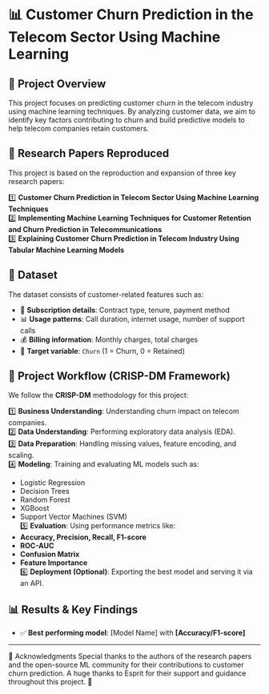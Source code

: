 # 📊 Customer Churn Prediction in the Telecom Sector Using Machine Learning

## 📌 Project Overview  
This project focuses on predicting customer churn in the telecom industry using machine learning techniques. By analyzing customer data, we aim to identify key factors contributing to churn and build predictive models to help telecom companies retain customers.

## 📖 Research Papers Reproduced  
This project is based on the reproduction and expansion of three key research papers:  

1️⃣ **Customer Churn Prediction in Telecom Sector Using Machine Learning Techniques**  
2️⃣ **Implementing Machine Learning Techniques for Customer Retention and Churn Prediction in Telecommunications**  
3️⃣ **Explaining Customer Churn Prediction in Telecom Industry Using Tabular Machine Learning Models**  

## 📂 Dataset  
The dataset consists of customer-related features such as:  
- 📌 **Subscription details**: Contract type, tenure, payment method  
- 📊 **Usage patterns**: Call duration, internet usage, number of support calls  
- 💰 **Billing information**: Monthly charges, total charges  
- 🚀 **Target variable**: `Churn` (1 = Churn, 0 = Retained)  

## 🚀 Project Workflow (CRISP-DM Framework)  
We follow the **CRISP-DM** methodology for this project:  

1️⃣ **Business Understanding**: Understanding churn impact on telecom companies.  
2️⃣ **Data Understanding**: Performing exploratory data analysis (EDA).  
3️⃣ **Data Preparation**: Handling missing values, feature encoding, and scaling.  
4️⃣ **Modeling**: Training and evaluating ML models such as:  
   - Logistic Regression  
   - Decision Trees  
   - Random Forest  
   - XGBoost  
   - Support Vector Machines (SVM)  
5️⃣ **Evaluation**: Using performance metrics like:  
   - **Accuracy, Precision, Recall, F1-score**  
   - **ROC-AUC**  
   - **Confusion Matrix**  
   - **Feature Importance**  
6️⃣ **Deployment (Optional)**: Exporting the best model and serving it via an API.  

## 📊 Results & Key Findings  
- ✅ **Best performing model**: [Model Name] with **[Accuracy/F1-score]**  

---


🌟 Acknowledgments
Special thanks to the authors of the research papers and the open-source ML community for their contributions to customer churn prediction.
A huge thanks to Esprit for their support and guidance throughout this project. 🙌

